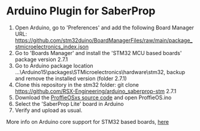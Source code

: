 # Arduino Plugin for SaberProp

1. Open Arduino, go to 'Preferences' and add the following Board Manager URL: https://github.com/stm32duino/BoardManagerFiles/raw/main/package_stmicroelectronics_index.json
2. Go to 'Boards Manager' and install the 'STM32 MCU based boards' package version 2.7.1
3. Go to Arduino package location ...\Arduino15\packages\STMicroelectronics\hardware\stm32\, backup and remove the installed version (folder 2.7.1)
4. Clone this repository in the stm32 folder: git clone https://github.com/RSX-Engineering/arduino_saberprop-stm 2.7.1
5. Download the [ProffieOSxs source code](https://github.com/RSX-Engineering/ProffieOSxs) and open ProffieOS.ino
6. Select the 'SaberProp Lite' board in Arduino    
7. Verify and upload as usual.


More info on Arduino core support for STM32 based boards, [here](https://github.com/stm32duino/Arduino_Core_STM32/blob/main/README.md)
